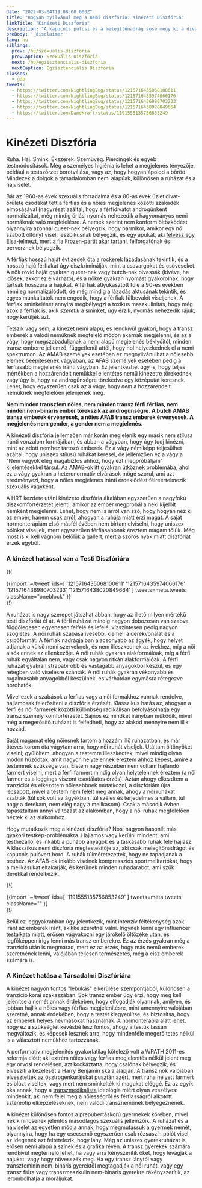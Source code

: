```yaml
---
date: "2022-03-04T19:08:00.000Z"
title: "Hogyan nyilvánul meg a nemi diszfória: Kinézeti Diszfória"
linkTitle: "Kinézeti Diszfória"
description: "A kapucnis pulcsi és a melegítőnadrág sose megy ki a divatból."
preBody: '_disclaimer'
lang: hu
siblings:
  prev: /hu/szexualis-diszforia
  prevCaption: Szexuális Diszfória
  next: /hu/egzisztencialis-diszforia
  nextCaption: Egzisztenciális Diszfória
classes:
  - gdb
tweets:
  - https://twitter.com/NightlingBug/status/1215716435068100611
  - https://twitter.com/NightlingBug/status/1215716435974066176
  - https://twitter.com/NightlingBug/status/1215716436980703233
  - https://twitter.com/NightlingBug/status/1215716438020849664
  - https://twitter.com/DameKraft/status/1191555135756853249
---
```


# Kinézeti Diszfória

Ruha. Haj. Smink. Ékszerek. Szemüveg. Piercingek és egyéb testmódosítások. Még a személyes higiénia is lehet a megjelenés tényezője, például a testszőrzet borotválása, vagy az, hogy hogyan ápolod a bőröd. Mindezek a dolgok a társadalomban nemi alapúak, különösen a ruházat és a hajviselet.

Bár az 1960-as évek szexuális forradalma és a 80-as évek üzletidivat-őrülete csodákat tett a férfias és a nőies megjelenés közötti szakadék elmosásával (nagyrészt azáltal, hogy a férfidivatot androgünként normalizálta), még mindig óriási nyomás nehezedik a hagyományos nemi normáknak való megfelelésre. A nemek szerint nem konform öltözködést olyannyira azonnal queer-nek bélyegzik, hogy bármikor, amikor egy nő szabott öltönyt visel, leszbikusnak bélyegzik, és egy apukát, aki [felvesz egy Elsa-jelmezt, mert a fia Frozen-partit akar tartani](https://twitter.com/cbsnews/status/1088441623846023168?lang=en), felforgatónak és perverznek bélyegzik.

A férfiak hosszú haját évtizedek óta [a rockerek lázadásának](https://www.youtube.com/watch?v=3w7CrxLj36I) tekintik, és a hosszú hajú férfiakat úgy diszkriminálják, mint a csavargókat és csöveseket. A nők rövid haját gyakran queer-nek vagy butch-nak olvassák (kivéve, ha idősek, akkor ez elvárható), és a nőkre gyakran nyomást gyakorolnak, hogy tartsák hosszúra a hajukat. A férfiak átlyukasztott füle a 90-es években némileg normalizálódott, de még mindig a lázadás aktusának tekintik, és egyes munkáltatók nem engedik, hogy a férfiak fülbevalót viseljenek. A férfiak sminkelését annyira megbélyegzi a toxikus maszkulinitás, hogy még azok a férfiak is, akik *szeretik* a sminket, úgy érzik, nyomás nehezedik rájuk, hogy kerüljék azt.

Tetszik vagy sem, a kinézet nemi alapú, és rendkívül gyakori, hogy a transz emberek a valódi nemüknek megfelelő módon akarnak megjelenni, és az a vágy, hogy megszabaduljanak a nemi alapú megjelenés béklyóitól, minden transz emberre jellemző, függetlenül attól, hogy hol helyezkednek el a nemi spektrumon. Az AMAB személyek esetében ez megnyilvánulhat a nőiesebb elemek beépítésének vágyában, az AFAB személyek esetében pedig a férfiasabb megjelenés iránti vágyban. Ez jelentkezhet úgy is, hogy teljes mértékben a hozzárendelt nemükkel ellentétes nemű kinézetre törekednek, vagy úgy is, hogy az androgünségre törekedve egy középutat keresnek. Lehet, hogy egyszerűen csak az a vágy, hogy *nem* a hozzárendelt nemüknek megfelelően jelenjenek meg.

**Nem minden transzfem nőies, nem minden transz férfi férfias, nem minden nem-bináris ember törekszik az androgünségre. A butch AMAB transz emberek érvényesek, a nőies AFAB transz emberek érvényesek. A megjelenés nem gender, a gender nem a megjelenés.**

A kinézeti diszfória jellemzően már korán megjelenik egy másik nem stílusa iránti vonzalom formájában, és abban a vágyban, hogy úgy tudj kinézni, mint az adott nemhez tartozó emberek. Ez a vágy némiképp teljesülhet azáltal, hogy uniszex stílusú ruhákat keresel, de jellemzően ez a vágy a "Nem vagyok elég magabiztos ahhoz, hogy ezt megpróbáljam" kijelentésekkel társul. Az AMAB-ok itt gyakran ütköznek problémába, ahol ez a vágy gyakran a heteronormatív elvárások mögé szorul, ami azt eredményezi, hogy a nőies megjelenés iránti érdeklődést félreértelmezik szexuális vágyként.

A HRT kezdete utáni kinézeto diszfória általában egyszerűen a nagyfokú diszkomfortérzetet jelenti, amikor az ember megpróbál a neki kijelölt nemként megjelenni. Lehet, hogy nem is arról van szó, hogy hogyan néz ki az ember, hanem csak arról, ahogyan a ruhája miatt érzi magát. A saját hormonterápiám első másfél évében nem bírtam elviselni, hogy uniszex pólókat viseljek, mert egyszerűen férfiasabbnak éreztem magam tőlük. Még most is ki kell vágnom belőlük a gallért, mert a szoros nyak miatt diszfóriát érzek egyből.

### A kinézet hatással van a Testi Diszfóriára

{!{ <div class="gutter">{{import '~/tweet' ids=[
  '1215716435068100611'
  '1215716435974066176'
  '1215716436980703233'
  '1215716438020849664'
] tweets=meta.tweets className="oneblock" }}</div> }!}

A ruházat is nagy szerepet játszhat abban, hogy az illető milyen mértékű testi diszfóriát él át. A férfi ruházat mindig nagyon dobozosan van szabva, függőlegesen egyenesen felfelé és lefelé, vízszintesen pedig nagyon szögletes. A női ruhák szabása ívesebb, kiemeli a derékvonalat és a csípőformát. A férfiak nadrágjaiban alacsonyabb az ágyék, hogy helyet adjanak a külső nemi szerveknek, és nem illeszkednek az ívekhez, míg a női alsók ennek az ellenkezője. A női ruhák gyakran alakformálóak, míg a férfi ruhák egyáltalán nem, vagy csak nagyon ritkán alakformálóak. A férfi ruházat gyakran strapabíróbb és vastagabb anyagokból készül, és egy rétegben való viselésre szánták. A női ruhák gyakran vékonyabb és rugalmasabb anyagokból készülnek, és várhatóan egymásra rétegezve hordhatók.

Mivel ezek a szabások a férfias vagy a női formákhoz vannak rendelve, hajlamosak felerősíteni a diszfória érzését. Klasszikus hatás az, ahogyan a férfi és női farmerek közötti különbség radikálisan befolyásolhatja egy transz személy komfortérzetét. Sajnos ez mindkét irányban működik, mivel még a megerősítő ruházat is felfedheti, hogy az alakod mennyire nem illik hozzád.

Saját magamat elég nőiesnek tartom a hozzám illő ruházatban, és már ötéves korom óta vágytam arra, hogy női ruhát viseljek. Utáltam öltönyöket viselni; gyűlöltem, ahogyan a testemre illeszkedtek, mivel mindig olyan módon húzódtak, amit nagyon helytelennek éreztem ahhoz képest, amire a testemnek szüksége van. Életem nagy részében nem voltam hajlandó farmert viselni, mert a férfi farmert mindig olyan helytelennek éreztem (a női farmer és a leggings viszont csodálatos érzés). Aztán ahogy elkezdtem a tranzíciót és elkezdtem nőiesebbnek mutatkozni, a diszfóriám újra lecsapott, mivel a testem nem felelt meg annak, ahogy a női ruhákat szabták (túl sok volt az ágyékban, túl széles és terjedelmes a vállam, túl nagy a derekam, nem elég nagy a mellkasom). Csak a második évben tapasztaltam annyi változást az alakomban, hogy a női ruhák megfelelően néztek ki az alakomhoz.

Hogy mutatkozik meg a kinézeti diszfória? Nos, nagyon hasonlít más gyakori testkép-problémákra. Hajlamos vagy kerülni mindent, ami testhezálló, és inkább a puhább anyagok és a táskásabb ruhák felé hajlasz. A klasszikus nemi diszfória megtestesítője az, aki csak melegítőnadrágot és kapucnis pulóvert hord. A ruhák túlméretezettek, hogy ne tapadjanak a testhez. Az AFAB-ok inkább viselnek kompressziós sportmelltartókat, hogy a mellkasukat eltakarják, és kerülnek minden ruhadarabot, ami szűk derékkal rendelkezik.

{!{ <div class="gutter">{{import '~/tweet' ids=[
  '1191555135756853249'
] tweets=meta.tweets className="" }}</div> }!}

Belül ez leggyakrabban úgy jelentkezik, mint intenzív féltékenység azok iránt az emberek iránt, akikké szeretnél válni. Irigynek lenni egy influencer testalkata miatt, erősen vágyakozni egy járókelő öltözéke után, és legfőképpen irigy lenni más transz emberekre. Ez az érzés gyakran még a tranzíció után is megmarad, mert ez az érzés, hogy más nemű emberek szeretnének lenni, valójában teljesen természetes, még a cisz emberek számára is.


### A Kinézet hatása a Társadalmi Diszfóriára

A kinézet nagyon fontos "lebukás" elkerülése szempontjából, különösen a tranzíció korai szakaszában. Sok transz ember úgy érzi, hogy meg kell jelenítse a nemét annak érdekében, hogy elfogadják olyannak, amilyen, és jobban hajlik a nőies vagy férfias megjelenítésre, mint amennyire valójában szeretné, annak érdekében, hogy a testét kiegyenlítse, és biztosítsa, hogy az emberek helyes névmásokat használnak. A hormonterápia alatt lehet, hogy ez a szükséglet kevésbé lesz fontos, ahogy a testük lassan megváltozik, és képesek lesznek arra, hogy mindenféle megerőltetés nélkül is a választott nemükhöz tartozzanak.

A performatív megjelenítés gyakorlatilag kötelező volt a WPATH 2011-es reformja előtt; aki extrém nőies vagy férfias megjelenítés nélkül jelent meg egy orvosi rendelésen, azt kockáztatta, hogy csalónak bélyegzik, és elveszíti a kezelését a Harry Benjamin skála alapján. A transz nők valójában elvesztették az ösztrogénkúrájukat pusztán azért, mert ruha helyett farmert és blúzt viseltek, vagy mert nem sminkelték ki magukat eléggé. Ez az egyik oka annak, hogy a [transzmedikalista](https://en.wikipedia.org/wiki/Transmedicalism) ideológia miért olyan veszélyes: mindenkit, aki nem felel meg a nőiességről és férfiasságról alkotott sztereotip elképzeléseknek, nem valódi transzneműnek bélyegeznének.

A kinézet különösen fontos a prepubertáskorú gyermekek körében, mivel nekik nincsenek jelentős másodlagos szexuális jellemzőik. A ruházat és a hajviselet az egyetlen módja annak, hogy megmutassuk a gyermek nemét, olyannyira, hogy ha egy csecsemő egyszerűen csak rózsaszín pólót visel, az idegenek azt feltételezik, hogy lány. Még az uniszex gyerekruházat is erősen nemi alapú a színek és a grafika révén. A transz gyerekek számára rendkívül megterhelő lehet, ha vagy arra kényszerítik őket, hogy levágják a hajukat, vagy hogy növesszék meg. Ha egy transz lánytól vagy transzfeminin nem-bináris gyerektől megtagadják a női ruhát, vagy egy transz fiúra vagy transzmaszkulin nem-bináris gyerekre rákényszerítik, az lerombolhatja a moráljukat.
